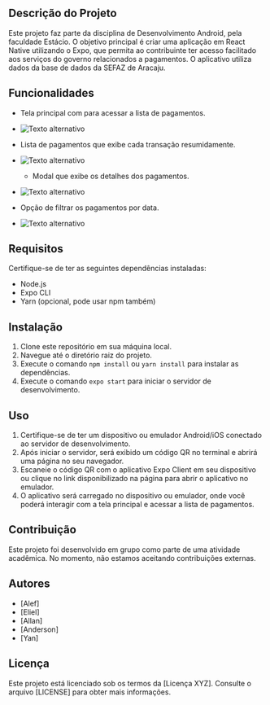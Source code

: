## Descrição do Projeto

Este projeto faz parte da disciplina de Desenvolvimento Android, pela faculdade Estácio. O objetivo principal é criar uma aplicação em React Native utilizando o Expo, que permita ao contribuinte ter acesso facilitado aos serviços do governo relacionados a pagamentos. O aplicativo utiliza dados da base de dados da SEFAZ de Aracaju.

## Funcionalidades

- Tela principal com para acessar a lista de pagamentos.
  
- ![Texto alternativo](C:\Users\alefbs\Desktop\principal.jpg)
  
- Lista de pagamentos que exibe cada transação resumidamente.
  
- ![Texto alternativo](C:\Users\alefbs\Desktop\lista.jpg)
  
  - Modal que exibe os detalhes dos pagamentos.
  
- ![Texto alternativo](C:\Users\alefbs\Desktop\lista.jpg)

- Opção de filtrar os pagamentos por data.

- ![Texto alternativo](C:\Users\alefbs\Desktop\lista.jpg)

## Requisitos

Certifique-se de ter as seguintes dependências instaladas:

- Node.js
- Expo CLI
- Yarn (opcional, pode usar npm também)

## Instalação

1. Clone este repositório em sua máquina local.
2. Navegue até o diretório raiz do projeto.
3. Execute o comando `npm install` ou `yarn install` para instalar as dependências.
4. Execute o comando `expo start` para iniciar o servidor de desenvolvimento.

## Uso

1. Certifique-se de ter um dispositivo ou emulador Android/iOS conectado ao servidor de desenvolvimento.
2. Após iniciar o servidor, será exibido um código QR no terminal e abrirá uma página no seu navegador.
3. Escaneie o código QR com o aplicativo Expo Client em seu dispositivo ou clique no link disponibilizado na página para abrir o aplicativo no emulador.
4. O aplicativo será carregado no dispositivo ou emulador, onde você poderá interagir com a tela principal e acessar a lista de pagamentos.

## Contribuição

Este projeto foi desenvolvido em grupo como parte de uma atividade acadêmica. No momento, não estamos aceitando contribuições externas.

## Autores

- [Alef]
- [Eliel]
- [Allan]
- [Anderson]
- [Yan]

## Licença

Este projeto está licenciado sob os termos da [Licença XYZ]. Consulte o arquivo [LICENSE] para obter mais informações.
